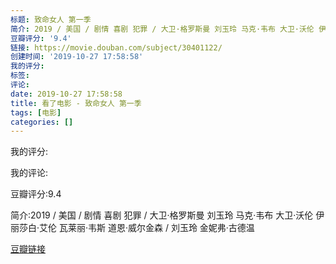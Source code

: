 ```yaml
---
标题: 致命女人 第一季
简介: 2019 / 美国 / 剧情 喜剧 犯罪 / 大卫·格罗斯曼 刘玉玲 马克·韦布 大卫·沃伦 伊丽莎白·艾伦 瓦莱丽·韦斯 道恩·威尔金森 / 刘玉玲 金妮弗·古德温
豆瓣评分: '9.4'
链接: https://movie.douban.com/subject/30401122/
创建时间: '2019-10-27 17:58:58'
我的评分:
标签:
评论:
date: 2019-10-27 17:58:58
title: 看了电影 - 致命女人 第一季
tags: [电影]
categories: []
---
```


我的评分:

我的评论:

豆瓣评分:9.4

简介:2019 / 美国 / 剧情 喜剧 犯罪 / 大卫·格罗斯曼 刘玉玲 马克·韦布 大卫·沃伦 伊丽莎白·艾伦 瓦莱丽·韦斯 道恩·威尔金森 / 刘玉玲 金妮弗·古德温

[豆瓣链接](https://movie.douban.com/subject/30401122/)

